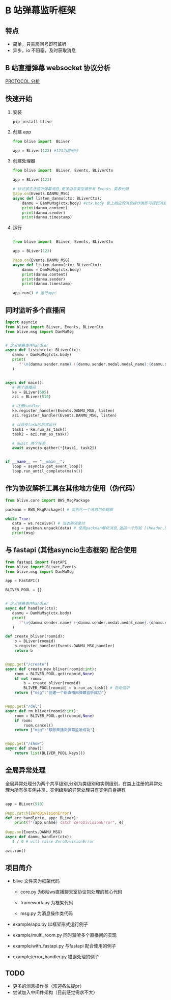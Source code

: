 # B 站弹幕监听框架

## 特点

- 简单，只需房间号即可监听
- 异步，io 不阻塞，及时获取消息

## B 站直播弹幕 websocket 协议分析

[PROTOCOL 分析](./PROTOCOL.md)

## 快速开始

1. 安装

   `pip install blive`

2. 创建 app

   ```python
   from blive import  BLiver

   app = BLiver(123) #123为房间号
   ```

3. 创建处理器

   ```python
   from blive import  BLiver, Events, BLiverCtx

   app = BLiver(123)

   # 标记该方法监听弹幕消息,更多消息类型请参考 Events 类源代码
   @app.on(Events.DANMU_MSG)
   async def listen_danmu(ctx: BLiverCtx):
       danmu = DanMuMsg(ctx.body) #ctx.body 套上相应的消息操作类即可得到消息的基本内容,也可直接操作 ctx.body
       print(danmu.content)
       print(danmu.sender)
       print(danmu.timestamp)
   ```

4. 运行

   ```python

   from blive import  BLiver, Events, BLiverCtx

   app = BLiver(123)

   @app.on(Events.DANMU_MSG)
   async def listen_danmu(ctx: BLiverCtx):
       danmu = DanMuMsg(ctx.body)
       print(danmu.content)
       print(danmu.sender)
       print(danmu.timestamp)

   app.run() # 运行app!

   ```

## 同时监听多个直播间

```python
import asyncio
from blive import BLiver, Events, BLiverCtx
from blive.msg import DanMuMsg


# 定义弹幕事件handler
async def listen(ctx: BLiverCtx):
   danmu = DanMuMsg(ctx.body)
   print(
      f'\n{danmu.sender.name} ({danmu.sender.medal.medal_name}:{danmu.sender.medal.medal_level}): "{danmu.content}"\n'
   )


async def main():
   # 两个直播间
   ke = BLiver(605)
   azi = BLiver(510)

   # 注册handler
   ke.register_handler(Events.DANMU_MSG, listen)
   azi.register_handler(Events.DANMU_MSG, listen)

   # 以异步task的形式运行
   task1 = ke.run_as_task()
   task2 = azi.run_as_task()

   # await 两个任务
   await asyncio.gather(*[task1, task2])


if __name__ == "__main__":
   loop = asyncio.get_event_loop()
   loop.run_until_complete(main()) 
```

## 作为协议解析工具在其他地方使用（伪代码）

```python
from blive.core import BWS_MsgPackage

packman = BWS_MsgPackage() # 实例化一个消息包处理器

while True:
   data = ws.receive() # 当收到消息时
   msg = packman.unpack(data) # 使用packman解析消息,返回一个形如 [(header,body), (header,body), ... ] 数组
   print(msg)
```

## 与 fastapi (其他asyncio生态框架) 配合使用

```python
from fastapi import FastAPI
from blive import BLiver,Events
from blive.msg import DanMuMsg

app = FastAPI()

BLIVER_POOL = {}


# 定义弹幕事件handler
async def handler(ctx):
   danmu = DanMuMsg(ctx.body)
   print(
      f'\n{danmu.sender.name} ({danmu.sender.medal.medal_name}:{danmu.sender.medal.medal_level}): "{danmu.content}"\n'
   )

def create_bliver(roomid):
    b = BLiver(roomid)
    b.register_handler(Events.DANMU_MSG,handler)
    return b


@app.get("/create")
async def create_new_bliver(roomid:int):
    room = BLIVER_POOL.get(roomid,None)
    if not room:
        b = create_bliver(roomid)
        BLIVER_POOL[roomid] = b.run_as_task() # 启动监听
    return {"msg":"创建一个新直播间弹幕监听成功"}


@app.get("/del")
async def rm_bliver(roomid:int):
    room = BLIVER_POOL.get(roomid,None)
    if room:
        room.cancel()
    return {"msg":"移除直播间弹幕监听成功"}


@app.get("/show")
async def show():
    return list(BLIVER_POOL.keys())
```


## 全局异常处理

全局异常处理分为两个共享级别,分别为类级别和实例级别，在类上注册的异常处理为所有类实例共享，实例级别的异常处理只有实例自身拥有

```python

app = BLiver(510)

@app.catch(ZeroDivisionError)
def err_handler(e, app: BLiver):
    print(f"{app.uname} catch ZeroDivisionError", e)
   
@app.on(Events.DANMU_MSG)
async def danmu_handler(ctx):
   1 / 0 # will raise ZeroDivisionError

azi.run()
```

## 项目简介

- blive 文件夹为框架代码

  - core.py 为B站ws直播聊天室协议包处理的核心代码

  - framework.py 为框架代码

  - msg.py 为消息操作类代码

- example/app.py
   以框架形式运行例子

- example/multi_room.py
   同时监听多个直播间的实现

- example/with_fastapi.py
   与fastapi 配合使用的例子

- example/error_handler.py
   错误处理的例子

## TODO

- 更多的消息操作类（欢迎各位提pr）
- 尝试加入中间件架构（目前感觉需求不大）
